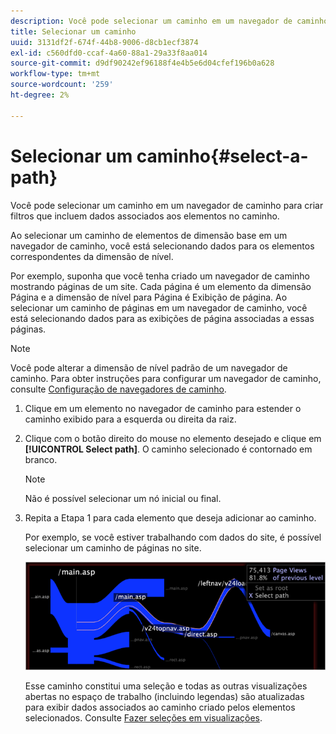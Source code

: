 ```yaml
---
description: Você pode selecionar um caminho em um navegador de caminho para criar filtros que incluem dados associados aos elementos no caminho.
title: Selecionar um caminho
uuid: 3131df2f-674f-44b8-9006-d8cb1ecf3874
exl-id: c560dfd0-ccaf-4a60-88a1-29a33f8aa014
source-git-commit: d9df90242ef96188f4e4b5e6d04cfef196b0a628
workflow-type: tm+mt
source-wordcount: '259'
ht-degree: 2%

---
```


# Selecionar um caminho{#select-a-path}

Você pode selecionar um caminho em um navegador de caminho para criar filtros que incluem dados associados aos elementos no caminho.

Ao selecionar um caminho de elementos de dimensão base em um navegador de caminho, você está selecionando dados para os elementos correspondentes da dimensão de nível.

Por exemplo, suponha que você tenha criado um navegador de caminho mostrando páginas de um site. Cada página é um elemento da dimensão Página e a dimensão de nível para Página é Exibição de página. Ao selecionar um caminho de páginas em um navegador de caminho, você está selecionando dados para as exibições de página associadas a essas páginas.

>[!NOTE]
>
>Você pode alterar a dimensão de nível padrão de um navegador de caminho. Para obter instruções para configurar um navegador de caminho, consulte [Configuração de navegadores de caminho](../../../../home/c-get-started/c-intf-anlys-ftrs/t-config-path-brwsr.md#task-bbb3ddaa140a414f984b697c2b8202a3).

1. Clique em um elemento no navegador de caminho para estender o caminho exibido para a esquerda ou direita da raiz.
1. Clique com o botão direito do mouse no elemento desejado e clique em **[!UICONTROL Select path]**. O caminho selecionado é contornado em branco.

   >[!NOTE]
   >
   >Não é possível selecionar um nó inicial ou final.

1. Repita a Etapa 1 para cada elemento que deseja adicionar ao caminho.

   Por exemplo, se você estiver trabalhando com dados do site, é possível selecionar um caminho de páginas no site.

   ![](assets/client-path.png)

   Esse caminho constitui uma seleção e todas as outras visualizações abertas no espaço de trabalho (incluindo legendas) são atualizadas para exibir dados associados ao caminho criado pelos elementos selecionados. Consulte [Fazer seleções em visualizações](../../../../home/c-get-started/c-vis/c-sel-vis/c-sel-vis.md#concept-012870ec22c7476e9afbf3b8b2515746).
